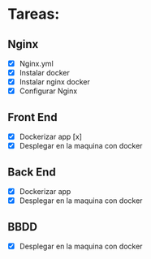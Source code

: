 # Tareas:

## Nginx

- [x] Nginx.yml
- [x] Instalar docker
- [x] Instalar nginx docker
- [x] Configurar Nginx

## Front End

- [x] Dockerizar app [x]
- [x] Desplegar en la maquina con docker 

## Back End

- [x] Dockerizar app
- [x] Desplegar en la maquina con docker

## BBDD

- [x] Desplegar en la maquina con docker
